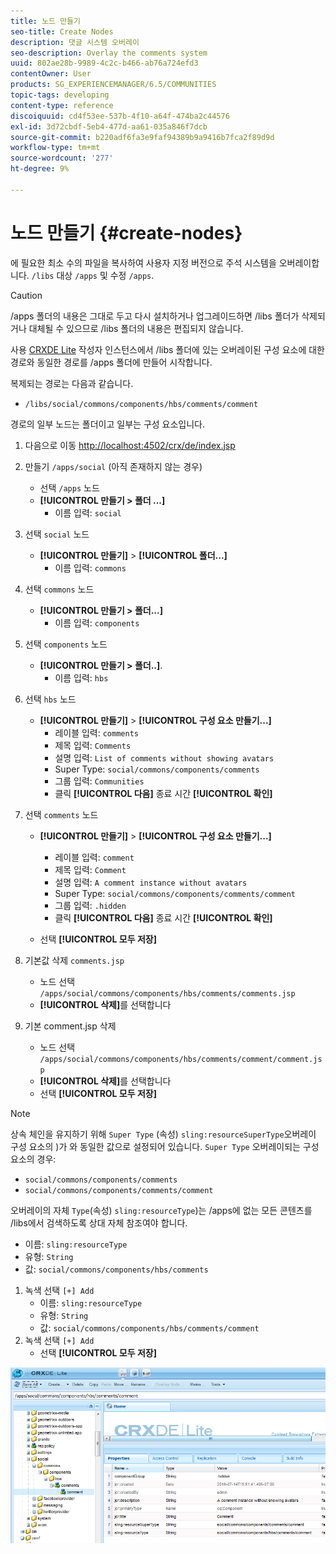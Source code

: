 ```yaml
---
title: 노드 만들기
seo-title: Create Nodes
description: 댓글 시스템 오버레이
seo-description: Overlay the comments system
uuid: 802ae28b-9989-4c2c-b466-ab76a724efd3
contentOwner: User
products: SG_EXPERIENCEMANAGER/6.5/COMMUNITIES
topic-tags: developing
content-type: reference
discoiquuid: cd4f53ee-537b-4f10-a64f-474ba2c44576
exl-id: 3d72cbdf-5eb4-477d-aa61-035a846f7dcb
source-git-commit: b220adf6fa3e9faf94389b9a9416b7fca2f89d9d
workflow-type: tm+mt
source-wordcount: '277'
ht-degree: 9%

---
```


# 노드 만들기 {#create-nodes}

에 필요한 최소 수의 파일을 복사하여 사용자 지정 버전으로 주석 시스템을 오버레이합니다. `/libs` 대상 `/apps` 및 수정 `/apps`.

>[!CAUTION]
>
>/apps 폴더의 내용은 그대로 두고 다시 설치하거나 업그레이드하면 /libs 폴더가 삭제되거나 대체될 수 있으므로 /libs 폴더의 내용은 편집되지 않습니다.

사용 [CRXDE Lite](../../help/sites-developing/developing-with-crxde-lite.md) 작성자 인스턴스에서 /libs 폴더에 있는 오버레이된 구성 요소에 대한 경로와 동일한 경로를 /apps 폴더에 만들어 시작합니다.

복제되는 경로는 다음과 같습니다.

* `/libs/social/commons/components/hbs/comments/comment`

경로의 일부 노드는 폴더이고 일부는 구성 요소입니다.

1. 다음으로 이동 [http://localhost:4502/crx/de/index.jsp](http://localhost:4502/crx/de/index.jsp)
1. 만들기 `/apps/social` (아직 존재하지 않는 경우)
   * 선택 `/apps` 노드
   * **[!UICONTROL 만들기 > 폴더 ...]**
      * 이름 입력: `social`
1. 선택 `social` 노드
   * **[!UICONTROL 만들기]** > **[!UICONTROL 폴더...]**
      * 이름 입력: `commons`
1. 선택 `commons` 노드
   * **[!UICONTROL 만들기 > 폴더...]**
      * 이름 입력: `components`
1. 선택 `components` 노드
   * **[!UICONTROL 만들기 > 폴더..]**.
      * 이름 입력: `hbs`
1. 선택 `hbs` 노드
   * **[!UICONTROL 만들기]** > **[!UICONTROL 구성 요소 만들기...]**
      * 레이블 입력: `comments`
      * 제목 입력: `Comments`
      * 설명 입력: `List of comments without showing avatars`
      * Super Type: `social/commons/components/comments`
      * 그룹 입력: `Communities`
      * 클릭 **[!UICONTROL 다음]** 종료 시간 **[!UICONTROL 확인]**
1. 선택 `comments` 노드

   * **[!UICONTROL 만들기]** > **[!UICONTROL 구성 요소 만들기...]**

      * 레이블 입력: `comment`
      * 제목 입력: `Comment`
      * 설명 입력: `A comment instance without avatars`
      * Super Type: `social/commons/components/comments/comment`
      * 그룹 입력: `.hidden`
      * 클릭 **[!UICONTROL 다음]** 종료 시간 **[!UICONTROL 확인]**
   * 선택 **[!UICONTROL 모두 저장]**
1. 기본값 삭제 `comments.jsp`
   * 노드 선택 `/apps/social/commons/components/hbs/comments/comments.jsp`
   * **[!UICONTROL 삭제]**&#x200B;를 선택합니다
1. 기본 comment.jsp 삭제
   * 노드 선택 `/apps/social/commons/components/hbs/comments/comment/comment.jsp`
   * **[!UICONTROL 삭제]**&#x200B;를 선택합니다
   * 선택 **[!UICONTROL 모두 저장]**

>[!NOTE]
>
>상속 체인을 유지하기 위해 `Super Type` (속성) `sling:resourceSuperType`오버레이 구성 요소의 )가 와 동일한 값으로 설정되어 있습니다. `Super Type` 오버레이되는 구성 요소의 경우:
>
>* `social/commons/components/comments`
>* `social/commons/components/comments/comment`


오버레이의 자체 `Type`(속성) `sling:resourceType`)는 /apps에 없는 모든 콘텐츠를 /libs에서 검색하도록 상대 자체 참조여야 합니다.
* 이름: `sling:resourceType`
* 유형: `String`
* 값: `social/commons/components/hbs/comments`

1. 녹색 선택 `[+] Add`
   * 이름: `sling:resourceType`
   * 유형: `String`
   * 값: `social/commons/components/hbs/comments/comment`
1. 녹색 선택 `[+] Add`
   * 선택 **[!UICONTROL 모두 저장]**

![노드 만들기](assets/create-nodes.png)
